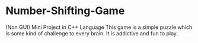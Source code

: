 # Number-Shifting-Game
(Non GUI)
Mini Project in C++ Language This game is a simple puzzle which is some kind of challenge to every brain. It is addictive and fun to play.
